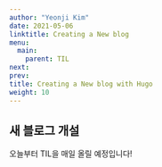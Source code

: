 ```yaml
---
author: "Yeonji Kim"
date: 2021-05-06
linktitle: Creating a New blog
menu:
  main:
    parent: TIL
next: 
prev: 
title: Creating a New blog with Hugo
weight: 10
---
```



## 새 블로그 개설
오늘부터 TIL을 매일 올릴 예정입니다! 